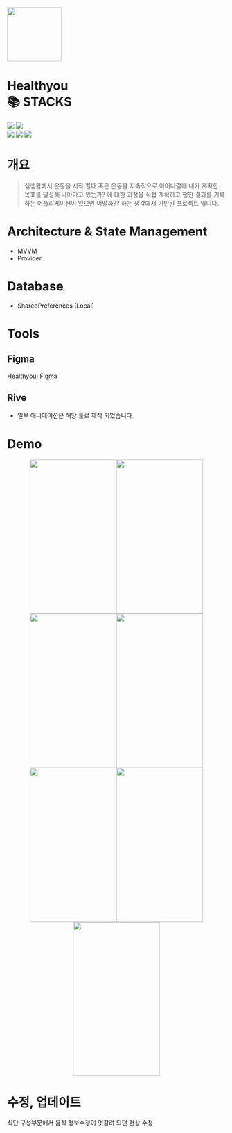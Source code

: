 <div>
  <img width="125" height="125" src="https://github.com/rkdalsdl98/healthyou-app/assets/77562358/55e241d9-0aa9-47d1-9eac-391e117d3e2e">  
  <h1>Healthyou<br>📚 STACKS</br></h1>
</div>

<div>
  <img src="https://img.shields.io/badge/flutter-02569B?style=for-the-badge&logo=flutter&logoColor=white"> <img src="https://img.shields.io/badge/dart-0175C2?style=for-the-badge&logo=dart&logoColor=white">
</div>  
<div>
  <a href="https://github.com/rkdalsdl98/healthyou-app"><img src="https://img.shields.io/badge/Platform-Android%2B-green.svg?style=flat"></a> <a href="https://android-arsenal.com/api?level=21#l21"><img src="https://img.shields.io/badge/API-21%2B-brightgreen.svg?style=flat"></a> <a href="https://play.google.com/store/apps/details?id=com.hsy.healthyou"><img src="https://img.shields.io/badge/Google Play-Download%2B-orange.svg?style=flat"></a>
</div>  

# 개요  
>실생활에서 운동을 시작 할때 혹은 운동을 지속적으로 이어나갈때 내가 계획한 목표를 달성해 나아가고 있는가? 에 대한 과정을 직접 계획하고 행한 결과를 기록하는 어플리케이션이 있으면 어떨까?? 하는 생각에서 기반된 프로젝트 입니다.  

# Architecture & State Management  
+ MVVM  
+ Provider  

# Database  
+ SharedPreferences (Local)  

# Tools  
  ## Figma  

  [Healthyou! Figma](https://www.figma.com/file/5P0mcLR7LmEWwI0lT2kEmt/Heathyou?type=design&node-id=1-2&mode=design&t=GsyzifDPLn7kGGrf-0)  

  ## Rive  
  + 일부 애니메이션은 해당 툴로 제작 되었습니다.  

# Demo

<div align="center">
  <img src="https://github.com/rkdalsdl98/healthyou-app/assets/77562358/cbddbc35-700d-41eb-8365-07999ceb8ca5" width="200" height="355"><img src="https://github.com/rkdalsdl98/healthyou-app/assets/77562358/dd37b0ea-6510-422b-822e-ff789324e9a4" width="200" height="355">  
  <img src="https://github.com/rkdalsdl98/healthyou-app/assets/77562358/224f4f82-68d1-44e6-9b9a-b412614145cd" width="200" height="355"><img src="https://github.com/rkdalsdl98/healthyou-app/assets/77562358/474b8e65-6ceb-42b2-bdd9-1613d27251f4" width="200" height="355">  
  <img src="https://github.com/rkdalsdl98/healthyou-app/assets/77562358/4537e9ee-24f2-49df-8cb7-cdc8fb30e221" width="200" height="355"><img src="https://github.com/rkdalsdl98/healthyou-app/assets/77562358/451e5bc3-fcda-4734-b397-f726e5817d88" width="200" height="355">  
  <img src="https://github.com/rkdalsdl98/healthyou-app/assets/77562358/3a2a957c-1393-42fe-a958-94f13c26771c" width="200" height="355">
</div>

# 수정, 업데이트  

식단 구성부분에서 음식 정보수정이 엇갈려 되던 현상 수정  